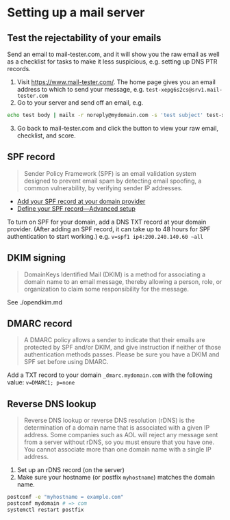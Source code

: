 # Setting up a mail server

## Test the rejectability of your emails
Send an email to mail-tester.com, and it will show you the raw email as well as a checklist for tasks to make it less suspicious, e.g. setting up DNS PTR records.

1. Visit https://www.mail-tester.com/. The home page gives you an email address to which to send your message, e.g. `test-xepg6s2cs@srv1.mail-tester.com`
2. Go to your server and send off an email, e.g.
```bash
echo test body | mailx -r noreply@mydomain.com -s 'test subject' test-xepg6s2cs@srv1.mail-tester.com
```
3. Go back to mail-tester.com and click the button to view your raw email, checklist, and score.


## SPF record
> Sender Policy Framework (SPF) is an email validation system designed to prevent email spam by detecting email spoofing, a common vulnerability, by verifying sender IP addresses.

* [Add your SPF record at your domain provider](https://support.google.com/a/answer/10684623)
* [Define your SPF record—Advanced setup](https://support.google.com/a/answer/10683907)

To turn on SPF for your domain, add a DNS TXT record at your domain provider. (After adding an SPF record, it can take up to 48 hours for SPF authentication to start working.)
e.g. `v=spf1 ip4:200.240.140.60 ~all`

## DKIM signing
> DomainKeys Identified Mail (DKIM) is a method for associating a domain name to an email message, thereby allowing a person, role, or organization to claim some responsibility for the message.

See ./opendkim.md

## DMARC record
> A DMARC policy allows a sender to indicate that their emails are protected by SPF and/or DKIM, and give instruction if neither of those authentication methods passes. Please be sure you have a DKIM and SPF set before using DMARC.

Add a TXT record to your domain `_dmarc.mydomain.com` with the following value: `v=DMARC1; p=none`

## Reverse DNS lookup
> Reverse DNS lookup or reverse DNS resolution (rDNS) is the determination of a domain name that is associated with a given IP address. Some companies such as AOL will reject any message sent from a server without rDNS, so you must ensure that you have one.
You cannot associate more than one domain name with a single IP address.

1. Set up an rDNS record (on the server)
2. Make sure your hostname (or postfix `myhostname`) matches the domain name.
```bash
postconf -e "myhostname = example.com"
postconf mydomain # => com
systemctl restart postfix
```
